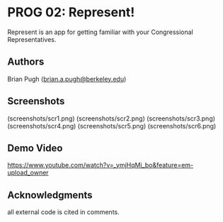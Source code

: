 # PROG 02: Represent!

Represent is an app for getting familiar with your Congressional Representatives.

## Authors

Brian Pugh ([brian.a.pugh@berkeley.edu](mailto:brian.a.pugh@berkeley.edu))

## Screenshots

(screenshots/scr1.png)
(screenshots/scr2.png)
(screenshots/scr3.png)
(screenshots/scr4.png)
(screenshots/scr5.png)
(screenshots/scr6.png)

## Demo Video

https://www.youtube.com/watch?v=_ymjHqMi_bo&feature=em-upload_owner

## Acknowledgments

all external code is cited in comments.

